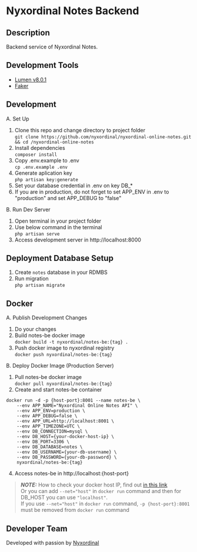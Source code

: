 # Nyxordinal Notes Backend

## Description

Backend service of Nyxordinal Notes.

## Development Tools

-   [Lumen v8.0.1](https://lumen.laravel.com/)
-   [Faker](https://github.com/fzaninotto/Faker)

## Development

A. Set Up

1. Clone this repo and change directory to project folder  
   `git clone https://github.com/nyxordinal/nyxordinal-online-notes.git && cd /nyxordinal-online-notes`
2. Install dependencies  
   `composer install`
3. Copy .env.example to .env  
   `cp .env.example .env`
4. Generate aplication key  
   `php artisan key:generate`
5. Set your database credential in .env on key DB\_\*
6. If you are in production, do not forget to set APP_ENV in .env to "production" and set APP_DEBUG to "false"

B. Run Dev Server

1. Open terminal in your project folder
2. Use below command in the terminal  
   `php artisan serve`
3. Access development server in http://localhost:8000

## Deployment Database Setup

1. Create `notes` database in your RDMBS
2. Run migration  
   `php artisan migrate`

## Docker

A. Publish Development Changes

1. Do your changes
2. Build notes-be docker image  
   `docker build -t nyxordinal/notes-be:{tag} .`
3. Push docker image to nyxordinal registry  
   `docker push nyxordinal/notes-be:{tag}`

B. Deploy Docker Image (Production Server)

1. Pull notes-be docker image  
   `docker pull nyxordinal/notes-be:{tag}`
2. Create and start notes-be container

```
docker run -d -p {host-port}:8001 --name notes-be \
    --env APP_NAME="Nyxordinal Online Notes API" \
    --env APP_ENV=production \
    --env APP_DEBUG=false \
    --env APP_URL=http://localhost:8001 \
    --env APP_TIMEZONE=UTC \
    --env DB_CONNECTION=mysql \
    --env DB_HOST={your-docker-host-ip} \
    --env DB_PORT=3306 \
    --env DB_DATABASE=notes \
    --env DB_USERNAME={your-db-username} \
    --env DB_PASSWORD={your-db-password} \
    nyxordinal/notes-be:{tag}
```

4. Access notes-be in http://localhost:{host-port}

> **_NOTE:_** How to check your docker host IP, find out [in this link](https://nickjanetakis.com/blog/docker-tip-35-connect-to-a-database-running-on-your-docker-host)  
> Or you can add `--net="host"` in `docker run` command and then for DB_HOST you can use `"localhost"`.  
> If you use `--net="host"` in `docker run` command, `-p {host-port}:8001` must be removed from `docker run` command

## Developer Team

Developed with passion by [Nyxordinal](https://github.com/nyxordinal)

